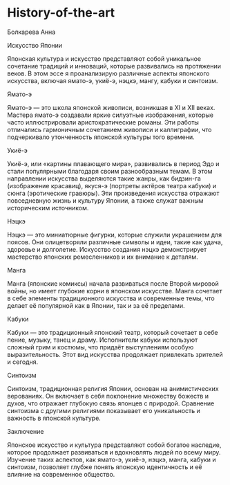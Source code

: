 # History-of-the-art
Болкарева Анна

Искусство Японии

Японская культура и искусство представляют собой уникальное сочетание традиций и инноваций, которые развивались на протяжении веков. В этом эссе я проанализирую различные аспекты японского искусства, включая ямато-э, укиё-э, нэцкэ, мангу, кабуки и синтоизм.

Ямато-э

Ямато-э — это школа японской живописи, возникшая в XI и XII веках. Мастера ямато-э создавали яркие силуэтные изображения, которые часто иллюстрировали аристократические романы. Эти работы отличались гармоничным сочетанием живописи и каллиграфии, что подчеркивало утонченность японской культуры того времени.

Укиё-э

Укиё-э, или «картины плавающего мира», развивались в период Эдо и стали популярными благодаря своим разнообразным темам. В этом направлении искусства выделяются такие жанры, как бидзин-га (изображение красавиц), якуся-э (портреты актёров театра кабуки) и сюнга (эротические гравюры). Эти произведения искусства отражают повседневную жизнь и культуру Японии, а также служат важным историческим источником.

Нэцкэ

Нэцкэ — это миниатюрные фигурки, которые служили украшением для поясов. Они олицетворяли различные символы и идеи, такие как удача, здоровье и долголетие. Искусство создания нэцкэ демонстрирует мастерство японских ремесленников и их внимание к деталям.

Манга

Манга (японские комиксы) начала развиваться после Второй мировой войны, но имеет глубокие корни в японском искусстве. Манга сочетает в себе элементы традиционного искусства и современные темы, что делает её популярной как в Японии, так и за её пределами.

Кабуки

Кабуки — это традиционный японский театр, который сочетает в себе пение, музыку, танец и драму. Исполнители кабуки используют сложный грим и костюмы, что придаёт выступлениям особую выразительность. Этот вид искусства продолжает привлекать зрителей и сегодня.

Синтоизм

Синтоизм, традиционная религия Японии, основан на анимистических верованиях. Он включает в себя поклонение множеству божеств и духов, что отражает глубокую связь японцев с природой. Сравнение синтоизма с другими религиями показывает его уникальность и важность в японской культуре.

Заключение

Японское искусство и культура представляют собой богатое наследие, которое продолжает развиваться и вдохновлять людей по всему миру. Изучение таких аспектов, как ямато-э, укиё-э, нэцкэ, манга, кабуки и синтоизм, позволяет глубже понять японскую идентичность и её влияние на современное общество.
